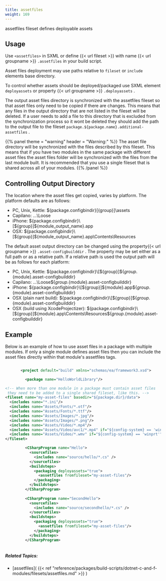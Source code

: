 ```yaml
---
title: assetfiles
weight: 169
---
```


assetfiles fileset defines deployable assets

## Usage ##

Use `<assetfiles>`  in SXML or define {{< url fileset >}} with name {{< url groupname >}} `.assetfiles` in your build script.

Asset files deployment may use paths relative to `fileset`  or  `include` elements base directory.

To control whether assets should be deployed/packaged use SXML element `deployassets`  or property {{< url groupname >}} `.deployassets` .

The output asset files directory is synchronized with the assetfiles fileset so that asset files only need to be copied if there are changes.
This means that any files in the output directory that are not listed in the fileset will be deleted.
If a user needs to add a file to this directory that is excluded from the synchronization process so it wont be deleted they should add
the path to the output file to the fileset `package.${package.name}.additional-assetfiles` .


{{% panel theme = "warning" header = "Warning:" %}}
The asset file directory will be synchronized with the files described by this fileset.
This means that if you have two modules in the same package with different asset files the asset files folder will be synchronized with the files from the last module built.
It is recommended that you use a single fileset that is shared across all of your modules.
{{% /panel %}}
## Controlling Output Directory ##

The location where the asset files get copied, varies by platform. The platform defaults are as follows:

 - PC, Unix, Kettle: ${package.configbindir}\[{group}]\assets
 - Capilano: ...\Loose
 - iPhone: ${package.configbindir}\[${group}]\${module_output_name}.app
 - OSX: ${package.configbindir}\[${group}]\${module_output_name}.app\Contents\Resources

The default asset output directory can be changed using the property{{< url groupname >}} `.asset-configbuilddir` .
The property may be set either as a full path or as a relative path. If a relative path is used the output path will be as follows for each platform:

 - PC, Unix, Kettle: ${package.configbindir}\[${group}]\${${group}.${module}.asset-configbuilddir}
 - Capilano: ...\Loose\${${group}.${module}.asset-configbuilddir}
 - iPhone: ${package.configbindir}\[${group}]\${module}.app\${${group}.${module}.asset-configbuilddir}
 - OSX (plain nant build): ${package.configbindir}\[${group}]\${${group}.${module}.asset-configbuilddir}
 - OSX (build using XcodeProjectizer): ${package.configbindir}\[${group}]\${module}.app\Contents\Resources\${${group}.${module}.asset-configbuilddir}

## Example ##

Below is an example of how to use asset files in a package with multiple modules.
If only a single module defines asset files then you can include the asset files directly within that module&#39;s assetfiles tags.


```xml

       <project default="build" xmlns="schemas/ea/framework3.xsd">

         <package name="HelloWorldLibrary"/>

<!-- When more than one module in a package must contain asset files
 they need to be added to a single shared fileset, like this. -->
<fileset name="my-asset-files" basedir="${package.dir}/data">
  <includes name="*.ini"/>
  <includes name="Assets/Fonts/*.otf"/>
  <includes name="Assets/Fonts/*.ttf"/>
  <includes name="Assets/Images/*.jpg"/>
  <includes name="Assets/Images/*.png"/>
  <includes name="Assets/Video/*.mp4"/>
  <includes name="Assets/Video/avc1/*.mp4" if="${config-system} == 'winrt'"/>
  <includes name="Assets/Video/*.wmv" if="${config-system} == 'winprt'"/>
</fileset>

         <CSharpProgram name="Hello">
           <sourcefiles>
             <includes name="source/hello/*.cs" />
           </sourcefiles>
           <buildsteps>
             <packaging deployassets="true">
               <assetfiles fromfileset="my-asset-files"/>
             </packaging>
           </buildsteps>
         </CSharpProgram>
              
         <CSharpProgram name="SecondHello">
           <sourcefiles>
             <includes name="source/secondhello/*.cs" />
           </sourcefiles>
           <buildsteps>
             <packaging deployassets="true">
               <assetfiles fromfileset="my-asset-files"/>
             </packaging>
           </buildsteps>
         </CSharpProgram>
     
```

##### Related Topics: #####
-  [assetfiles]( {{< ref "reference/packages/build-scripts/dotnet-c-and-f-modules/filesets/assetfiles.md" >}} ) 
